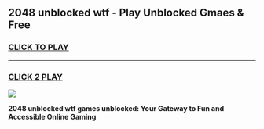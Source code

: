 
## 2048 unblocked wtf - Play Unblocked Gmaes & Free
<h3>
<a href="https://news.freeplayer.one?title=2048_unblocked_wtf&ref=16F">CLICK TO PLAY</a></h3>
<hr>

<h3>
<a href="https://news.freeplayer.one?title=2048_unblocked_wtf&ref=16F">CLICK 2 PLAY</a>
  
</h3>

<a href="https://news.freeplayer.one?title=2048_unblocked_wtf&ref=16F/"><img src="https://clearcache.store/games.png"></a>


**2048 unblocked wtf games unblocked: Your Gateway to Fun and Accessible Online Gaming**
